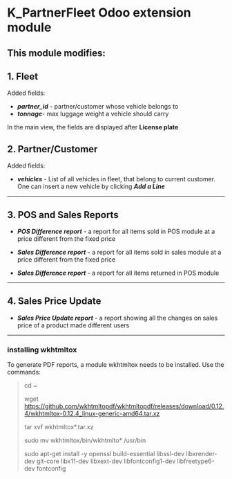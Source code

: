 # K_PartnerFleet Odoo extension module

## This module modifies:
## 1. **Fleet**
Added fields:
- ***partner_id*** - partner/customer whose vehicle belongs to
- ***tonnage***- max luggage weight a vehicle should carry

In the main view, the fields are displayed after **License plate**

## 2. **Partner/Customer**
Added fields:
- ***vehicles*** - List of all vehicles in fleet, that belong to current customer. One can insert a new vehicle by clicking ***Add a Line***

___
## 3. **POS and Sales Reports**
- ***POS Difference report*** - a report for all items sold in POS module at a price different from the fixed price
- ***Sales Difference report*** - a report for all items sold in sales module at a price different from the fixed price

- ***Sales Difference report*** - a report for all items returned in POS module
___
## 4. **Sales Price Update**
- ***Sales Price Update report*** - a report showing all the changes on sales price of a product made different users
___

### installing wkhtmltox
To generate PDF reports, a module wkhtmltox needs to be installed. Use the commands:

> cd ~
>
> wget https://github.com/wkhtmltopdf/wkhtmltopdf/releases/download/0.12.4/wkhtmltox-0.12.4_linux-generic-amd64.tar.xz
>
>tar xvf wkhtmltox*.tar.xz
>
>sudo mv wkhtmltox/bin/wkhtmlto* /usr/bin
>
>sudo apt-get install -y openssl build-essential libssl-dev libxrender-dev git-core libx11-dev libxext-dev libfontconfig1-dev libfreetype6-dev fontconfig
